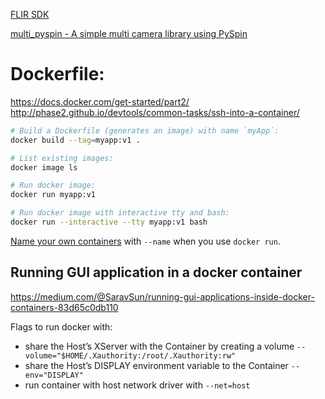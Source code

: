 [FLIR SDK](https://flir.app.boxcn.net/v/SpinnakerSDK)

[multi_pyspin - A simple multi camera library using PySpin](https://github.com/justinblaber/multi_pyspin)

# Dockerfile:
https://docs.docker.com/get-started/part2/
http://phase2.github.io/devtools/common-tasks/ssh-into-a-container/


```bash
# Build a Dockerfile (generates an image) with name `myApp`:
docker build --tag=myapp:v1 .

# List existing images:
docker image ls

# Run docker image:
docker run myapp:v1

# Run docker image with interactive tty and bash:
docker run --interactive --tty myapp:v1 bash
```

[Name your own containers](https://stackoverflow.com/questions/25230812/when-to-use-dockers-container-name) with `--name` when you use `docker run`.

## Running GUI application in a docker container
https://medium.com/@SaravSun/running-gui-applications-inside-docker-containers-83d65c0db110

Flags to run docker with:

  * share the Host’s XServer with the Container by creating a volume `--volume="$HOME/.Xauthority:/root/.Xauthority:rw"`
  * share the Host’s DISPLAY environment variable to the Container `--env="DISPLAY"`
  * run container with host network driver with `--net=host`
